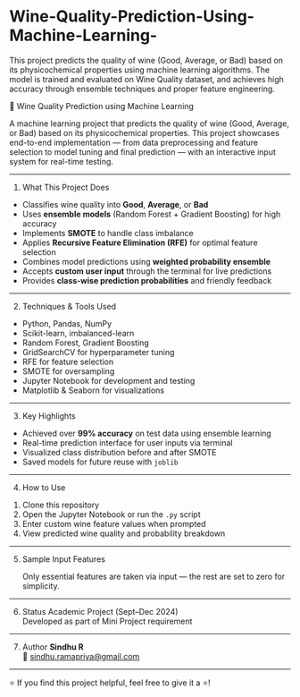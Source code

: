 # Wine-Quality-Prediction-Using-Machine-Learning-
This project predicts the quality of wine (Good, Average, or Bad) based on its physicochemical properties using  machine learning algorithms. The model is trained and evaluated on Wine Quality dataset, and achieves high accuracy through ensemble techniques and proper feature engineering.

🍷 Wine Quality Prediction using Machine Learning

A machine learning project that predicts the quality of wine (Good, Average, or Bad) based on its physicochemical properties. This project showcases end-to-end implementation — from data preprocessing and feature selection to model tuning and final prediction — with an interactive input system for real-time testing.

---

1) What This Project Does
- Classifies wine quality into **Good**, **Average**, or **Bad**
- Uses **ensemble models** (Random Forest + Gradient Boosting) for high accuracy
- Implements **SMOTE** to handle class imbalance
- Applies **Recursive Feature Elimination (RFE)** for optimal feature selection
- Combines model predictions using **weighted probability ensemble**
- Accepts **custom user input** through the terminal for live predictions
- Provides **class-wise prediction probabilities** and friendly feedback

---

2) Techniques & Tools Used
- Python, Pandas, NumPy
- Scikit-learn, imbalanced-learn
- Random Forest, Gradient Boosting
- GridSearchCV for hyperparameter tuning
- RFE for feature selection
- SMOTE for oversampling
- Jupyter Notebook for development and testing
- Matplotlib & Seaborn for visualizations

---

3) Key Highlights
- Achieved over **99% accuracy** on test data using ensemble learning
- Real-time prediction interface for user inputs via terminal
- Visualized class distribution before and after SMOTE
- Saved models for future reuse with `joblib`

---

4) How to Use
1. Clone this repository
2. Open the Jupyter Notebook or run the `.py` script
3. Enter custom wine feature values when prompted
4. View predicted wine quality and probability breakdown

---

5) Sample Input Features

   Only essential features are taken via input — the rest are set to zero for simplicity.

---

6) Status
Academic Project (Sept–Dec 2024)  
Developed as part of Mini Project requirement

---

7) Author
**Sindhu R**  
📧 sindhu.ramapriya@gmail.com  


---

⭐ If you find this project helpful, feel free to give it a ⭐!

